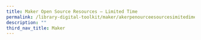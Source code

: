 ```yaml
---
title: Maker Open Source Resources – Limited Time
permalink: /library-digital-toolkit/maker/akerpenourceesourcesimitedime/
description: ""
third_nav_title: Maker
---
```

